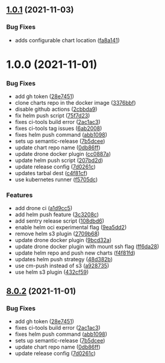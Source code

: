 ## [1.0.1](https://github.com/insuusvenerati/ci-tools/compare/1.0.0...1.0.1) (2021-11-03)


### Bug Fixes

* adds configurable chart location ([fa8a141](https://github.com/insuusvenerati/ci-tools/commit/fa8a14148b4541c5a13194ca5cf9b1b9c22d63d5))

# 1.0.0 (2021-11-01)


### Bug Fixes

* add gh token ([28e7451](https://github.com/insuusvenerati/ci-tools/commit/28e7451a88eece79e7b30827a2bce071970215c0))
* clone charts repo in the docker image ([3376bbf](https://github.com/insuusvenerati/ci-tools/commit/3376bbf07ec326e91edf7a36c27c1a375c521454))
* disable github actions ([2cbbda9](https://github.com/insuusvenerati/ci-tools/commit/2cbbda9168553168cb511cc608b251c7352ae78d))
* fix helm push script ([75f7d23](https://github.com/insuusvenerati/ci-tools/commit/75f7d235a1a05c31b345181508c3bb2499794991))
* fixes ci-tools build error ([2ac1ac3](https://github.com/insuusvenerati/ci-tools/commit/2ac1ac3676f88d12124f0aababfa9f4cb80940b6))
* fixes ci-tools tag issues ([6ab2008](https://github.com/insuusvenerati/ci-tools/commit/6ab20081deb152be613b8d1a3df5368b15c5c3ff))
* fixes helm push command ([abb1098](https://github.com/insuusvenerati/ci-tools/commit/abb1098f4f80dd05f1804dd863c462f61a4409ae))
* sets up semantic-release ([7b5dcee](https://github.com/insuusvenerati/ci-tools/commit/7b5dcee93f810e61c0822c731bc57fa77b156cc1))
* update chart repo name ([0db86ff](https://github.com/insuusvenerati/ci-tools/commit/0db86ff0f81a0a4976e79448890c1be3f58e272e))
* update drone docker plugin ([cc0887a](https://github.com/insuusvenerati/ci-tools/commit/cc0887a61dadc160d1d56119175b54a168d58634))
* update helm push script ([207bd2d](https://github.com/insuusvenerati/ci-tools/commit/207bd2df952d4a6174b5b33acc6914bde9cb7b33))
* update release config ([7d0261c](https://github.com/insuusvenerati/ci-tools/commit/7d0261c18728b4c7966750a24427349cac572e28))
* updates tarbal dest ([c4f81cf](https://github.com/insuusvenerati/ci-tools/commit/c4f81cf4fd91aca8302e899b0b846b7f5e620bc3))
* use kubernetes runner ([f5705dc](https://github.com/insuusvenerati/ci-tools/commit/f5705dc61c7188dada1aa157c8b40d234c7bb763))


### Features

* add drone ci ([a1d9cc5](https://github.com/insuusvenerati/ci-tools/commit/a1d9cc5c72460fe492210dcf29cb6b4eb8a2de8e))
* add helm push feature ([3c3208c](https://github.com/insuusvenerati/ci-tools/commit/3c3208c386dc5def88c9fa5679752041b50178d3))
* add sentry release script ([108dbd6](https://github.com/insuusvenerati/ci-tools/commit/108dbd69ff49c64a36270f20dd6ec7394c3e0dbc))
* enable helm oci experimental flag ([9ea5dd2](https://github.com/insuusvenerati/ci-tools/commit/9ea5dd2d606b36ebbd17cf41cc88272df0114a8d))
* remove helm s3 plugin ([2709b68](https://github.com/insuusvenerati/ci-tools/commit/2709b68e07acb4dd9c8ab64f6e455c7c31ee03fa))
* update drone docker plugin ([9bcd32a](https://github.com/insuusvenerati/ci-tools/commit/9bcd32ac6739de07286a575edc986f03624bb5f3))
* update drone docker plugin with mount ssh flag ([ff6da28](https://github.com/insuusvenerati/ci-tools/commit/ff6da283c8c167ce7e1e0747d88a8b7463901585))
* update helm repo and push new charts ([f4f81fd](https://github.com/insuusvenerati/ci-tools/commit/f4f81fda5ba1675d37da48ce0352abd0f1d4ff62))
* updates helm push strategy ([48d382b](https://github.com/insuusvenerati/ci-tools/commit/48d382bab372efee7517d804c7c0c96f6ea082ea))
* use cm-push instead of s3 ([a928735](https://github.com/insuusvenerati/ci-tools/commit/a9287356c4df296791b77396fa48d3afa93c2690))
* use helm s3 plugin ([432cf59](https://github.com/insuusvenerati/ci-tools/commit/432cf59af7b27c3e4653380196a5e11ffa656696))

## [8.0.2](https://github.com/insuusvenerati/ci-tools/compare/8.0.1...8.0.2) (2021-11-01)


### Bug Fixes

* add gh token ([28e7451](https://github.com/insuusvenerati/ci-tools/commit/28e7451a88eece79e7b30827a2bce071970215c0))
* fixes ci-tools build error ([2ac1ac3](https://github.com/insuusvenerati/ci-tools/commit/2ac1ac3676f88d12124f0aababfa9f4cb80940b6))
* fixes helm push command ([abb1098](https://github.com/insuusvenerati/ci-tools/commit/abb1098f4f80dd05f1804dd863c462f61a4409ae))
* sets up semantic-release ([7b5dcee](https://github.com/insuusvenerati/ci-tools/commit/7b5dcee93f810e61c0822c731bc57fa77b156cc1))
* update chart repo name ([0db86ff](https://github.com/insuusvenerati/ci-tools/commit/0db86ff0f81a0a4976e79448890c1be3f58e272e))
* update release config ([7d0261c](https://github.com/insuusvenerati/ci-tools/commit/7d0261c18728b4c7966750a24427349cac572e28))
